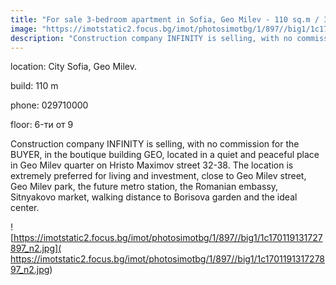 ```yaml
---
title: "For sale 3-bedroom apartment in Sofia, Geo Milev - 110 sq.m / 307,840 EUR :: imot.bg Advertisement"
image: "https://imotstatic2.focus.bg/imot/photosimotbg/1/897//big1/1c170119131727897_ne.jpg"
description: "Construction company INFINITY is selling, with no commission for the BUYER, in the boutique building GEO, located in a quiet and peaceful place in Geo Milev quarter on Hristo Maximov street 32-38. The location is extremely preferred for living and investment, close to Geo Milev street, Geo Milev park, the future metro station, the Romanian embassy, Sitnyakovo market, walking distance to Borisova garden and the ideal center."
---
```


location: City Sofia, Geo Milev.

build: 110 m

phone: 029710000

floor: 6-ти от 9

Construction company INFINITY is selling, with no commission for the BUYER, in the boutique building GEO, located in a quiet and peaceful place in Geo Milev quarter on Hristo Maximov street 32-38. The location is extremely preferred for living and investment, close to Geo Milev street, Geo Milev park, the future metro station, the Romanian embassy, Sitnyakovo market, walking distance to Borisova garden and the ideal center.


![https://imotstatic2.focus.bg/imot/photosimotbg/1/897//big1/1c170119131727897_n2.jpg]( https://imotstatic2.focus.bg/imot/photosimotbg/1/897//big1/1c170119131727897_n2.jpg)


